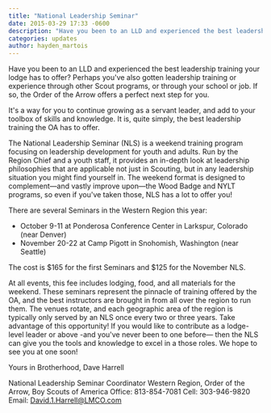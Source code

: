 ```yaml
---
title: "National Leadership Seminar"
date: 2015-03-29 17:33 -0600
description: "Have you been to an LLD and experienced the best leadership training your lodge has to offer?"
categories: updates
author: hayden_martois
---
```


Have you been to an LLD and experienced the best leadership training your lodge has to offer? Perhaps you've also gotten leadership training or experience through other Scout programs, or through your school or job. If so, the Order of the Arrow offers a perfect next step for you.

<!--more-->

It's a way for you to continue growing as a servant leader, and add to your toolbox of skills and knowledge. It is, quite simply, the best leadership training the OA has to offer.

The National Leadership Seminar (NLS) is a weekend training program focusing on leadership development for youth and adults. Run by the Region Chief and a youth staff, it provides an in-depth look at leadership philosophies that are applicable not just in Scouting, but in any leadership situation you might find yourself in. The weekend format is designed to complement&mdash;and vastly improve upon&mdash;the Wood Badge and NYLT programs, so even if you've taken those, NLS has a lot to offer you!

There are several Seminars in the Western Region this year:

<ul>
  <li>October 9-11 at Ponderosa Conference Center in Larkspur, Colorado (near Denver)</li>
  <li>November 20-22 at Camp Pigott in Snohomish, Washington (near Seattle)</li>
</ul>

The cost is $165 for the first Seminars and $125 for the November NLS.

At all events, this fee includes lodging, food, and all materials for the weekend. These seminars represent the pinnacle of training offered by the OA, and the best instructors are brought in from all over the region to run them. The venues rotate, and each geographic area of the region is typically only served by an NLS once every two or three years. Take advantage of this opportunity! If you would like to contribute as a lodge-level leader or above -and you've never been to one before&mdash; then the NLS can give you the tools and knowledge to excel in a those roles. We hope to see you at one soon!

Yours in Brotherhood,
Dave Harrell

National Leadership Seminar Coordinator
Western Region, Order of the Arrow, Boy Scouts of America
Office: 813-854-7081
Cell: 303-946-9820
Email: <a href="mailto:David.1.Harrell@LMCO.com?Subject=Wester%20Region%20NLS">David.1.Harrell@LMCO.com</a>
